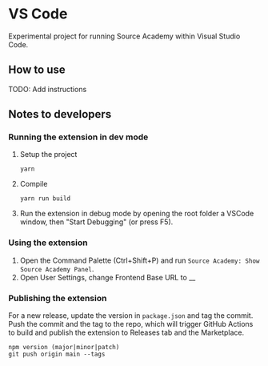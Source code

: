 # VS Code

Experimental project for running Source Academy within Visual Studio Code.

## How to use

TODO: Add instructions

## Notes to developers

### Running the extension in dev mode

1. Setup the project
   ```
   yarn
   ```
1. Compile
   ```
   yarn run build
   ```
1. Run the extension in debug mode by opening the root folder a VSCode window, then "Start Debugging" (or press F5).

### Using the extension

1. Open the Command Palette (Ctrl+Shift+P) and run `Source Academy: Show Source Academy Panel`.
2. Open User Settings, change Frontend Base URL to \_\_

### Publishing the extension

For a new release, update the version in `package.json` and tag the commit. Push the commit and the tag to the repo,
which will trigger GitHub Actions to build and publish the extension to Releases tab and the Marketplace.

```
npm version (major|minor|patch)
git push origin main --tags
```
